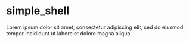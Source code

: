 # simple_shell
Lorem ipsum dolor sit amet, consectetur adipiscing elit, sed do eiusmod tempor incididunt ut labore et dolore magna aliqua.
